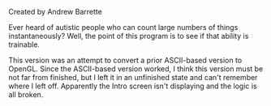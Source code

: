 Created by Andrew Barrette

Ever heard of autistic people who can count large numbers of things instantaneously? Well, the point of this program is to see if that ability is trainable.

This version was an attempt to convert a prior ASCII-based version to OpenGL. Since the ASCII-based version worked, I think this version must be not far from finished, but I left it in an unfinished state and can't remember where I left off. Apparently the Intro screen isn't displaying and the logic is all broken.